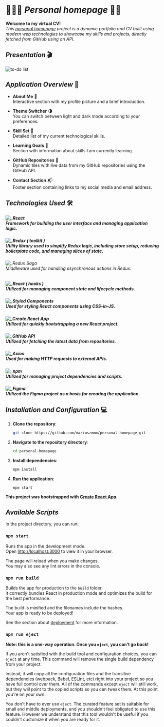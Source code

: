 # 🙋🏻‍♂️ _Personal homepage_ 🚀🌟

**Welcome to my virtual CV!**  
_This [personal homepage](https://myprojects.pl/) project is a dynamic portfolio and CV built using modern web technologies to showcase my skills and projects, directly fetched from GitHub using an API._

## _Presentation_ 🎬

![to-do list](/presentation.gif)

## _Application Overview_ 👀

- **About Me** 📸  
  Interactive section with my profile picture and a brief introduction.

- **Theme Switcher** 🌗  
  You can switch between light and dark mode according to your preferences.

- **Skill Set** 💼  
  Detailed list of my current technological skills.

- **Learning Goals** 🎯  
  Section with information about skills I am currently learning.

- **GitHub Repositories** 📂  
  Dynamic tiles with live data from my GitHub repositories using the GitHub API.

- **Contact Section** 📬  
  Footer section containing links to my social media and email address.

## _Technologies Used_ 🛠️

##### ![_React](https://img.shields.io/badge/React-4dd8ff?style=plastic&logo=react&logoColor=4dd8ff&labelColor=121212)<br>Framework for building the user interface and managing application logic.

##### ![_Redux ( toolkit )](<https://img.shields.io/badge/Redux_(_toolkit_)-7033cc?style=plastic&logo=redux&logoColor=895cd6&labelColor=121212>)<br>Utility library used to simplify Redux logic, including store setup, reducing boilerplate code, and managing slices of state.

###### ![_Redux Saga](https://img.shields.io/badge/Redux_Saga-76E34F?style=plastic&logo=reduxsaga&logoColor=76E34F&labelColor=121212)<br>Middleware used for handling asynchronous actions in Redux.

##### ![_React ( hooks )](<https://img.shields.io/badge/React_(_hooks_)-4dd8ff?style=plastic&logo=react&logoColor=4dd8ff&labelColor=121212>)<br>Utilized for managing component state and lifecycle methods.

##### ![_Styled Components](https://img.shields.io/badge/Styled%20Components-F91F68?style=plastic&logo=styledcomponents&logoColor=fa3879&labelColor=121212)<br>Used for styling React components using CSS-in-JS.

##### ![_Create React App](https://img.shields.io/badge/Create_React_App-4dd8ff?style=plastic&logo=create-react-app&logoColor=4dd8ff&labelColor=121212)<br>Utilized for quickly bootstrapping a new React project.

##### ![_GitHub API](https://img.shields.io/badge/GitHub_API-1f1f1f?style=plastic&logo=github&logoColor=fff&labelColor=121212)<br>Utilized for fetching the latest data from repositories.

##### ![_Axios](https://img.shields.io/badge/Axios-7033cc?style=plastic&logo=axios&logoColor=8253df&labelColor=121212)<br>Used for making HTTP requests to external APIs.

##### ![_npm](https://img.shields.io/badge/npm-d00908?style=plastic&logo=npm&logoColor=f00909&labelColor=121212)<br>Utilized for managing project dependencies and scripts.

##### ![_Figma](https://img.shields.io/badge/Figma-f25425?style=plastic&logo=figma&logoColor=f25425&labelColor=121212)<br>Utilized the Figma project as a basis for creating the application.

## _Installation and Configuration_ 💻

1. **Clone the repository**:
   ```bash
   git clone https://github.com/mariuszmmm/personal-homepage.git
   ```
2. **Navigate to the repository directory**:
   ```bash
   cd personal-homepage
   ```
3. **Install dependencies**:
   ```bash
   npm install
   ```
4. **Run the application**:
   ```bash
   npm start
   ```

**This project was bootstrapped with [Create React App](https://github.com/facebook/create-react-app).**

## _Available Scripts_

In the project directory, you can run:

### `npm start`

Runs the app in the development mode.\
Open [http://localhost:3000](http://localhost:3000) to view it in your browser.

The page will reload when you make changes.\
You may also see any lint errors in the console.

### `npm run build`

Builds the app for production to the `build` folder.\
It correctly bundles React in production mode and optimizes the build for the best performance.

The build is minified and the filenames include the hashes.\
Your app is ready to be deployed!

See the section about [deployment](https://facebook.github.io/create-react-app/docs/deployment) for more information.

### `npm run eject`

**Note: this is a one-way operation. Once you `eject`, you can't go back!**

If you aren't satisfied with the build tool and configuration choices, you can `eject` at any time. This command will remove the single build dependency from your project.

Instead, it will copy all the configuration files and the transitive dependencies (webpack, Babel, ESLint, etc) right into your project so you have full control over them. All of the commands except `eject` will still work, but they will point to the copied scripts so you can tweak them. At this point you're on your own.

You don't have to ever use `eject`. The curated feature set is suitable for small and middle deployments, and you shouldn't feel obligated to use this feature. However we understand that this tool wouldn't be useful if you couldn't customize it when you are ready for it.

